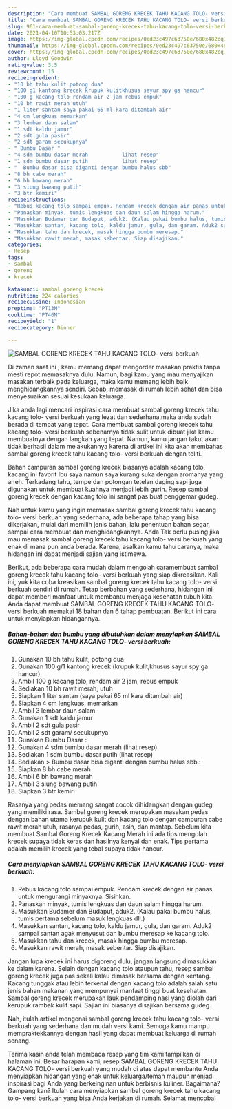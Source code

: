 ```yaml
---
description: "Cara membuat SAMBAL GORENG KRECEK TAHU KACANG TOLO- versi berkuah Sederhana dan Mudah Dibuat"
title: "Cara membuat SAMBAL GORENG KRECEK TAHU KACANG TOLO- versi berkuah Sederhana dan Mudah Dibuat"
slug: 961-cara-membuat-sambal-goreng-krecek-tahu-kacang-tolo-versi-berkuah-sederhana-dan-mudah-dibuat
date: 2021-04-10T10:53:03.217Z
image: https://img-global.cpcdn.com/recipes/0ed23c497c63750e/680x482cq70/sambal-goreng-krecek-tahu-kacang-tolo-versi-berkuah-foto-resep-utama.jpg
thumbnail: https://img-global.cpcdn.com/recipes/0ed23c497c63750e/680x482cq70/sambal-goreng-krecek-tahu-kacang-tolo-versi-berkuah-foto-resep-utama.jpg
cover: https://img-global.cpcdn.com/recipes/0ed23c497c63750e/680x482cq70/sambal-goreng-krecek-tahu-kacang-tolo-versi-berkuah-foto-resep-utama.jpg
author: Lloyd Goodwin
ratingvalue: 3.5
reviewcount: 15
recipeingredient:
- "10 bh tahu kulit potong dua"
- "100 g1 kantong krecek krupuk kulitkhusus sayur spy ga hancur"
- "100 g kacang tolo rendam air 2 jam rebus empuk"
- "10 bh rawit merah utuh"
- "1 liter santan saya pakai 65 ml kara ditambah air"
- "4 cm lengkuas memarkan"
- "3 lembar daun salam"
- "1 sdt kaldu jamur"
- "2 sdt gula pasir"
- "2 sdt garam secukupnya"
- " Bumbu Dasar "
- "4 sdm bumbu dasar merah           lihat resep"
- "1 sdm bumbu dasar putih           lihat resep"
- "  Bumbu dasar bisa diganti dengan bumbu halus sbb"
- "8 bh cabe merah"
- "6 bh bawang merah"
- "3 siung bawang putih"
- "3 btr kemiri"
recipeinstructions:
- "Rebus kacang tolo sampai empuk. Rendam krecek dengan air panas untuk mengurangi minyaknya. Sisihkan."
- "Panaskan minyak, tumis lengkuas dan daun salam hingga harum."
- "Masukkan Budamer dan Budaput, aduk2. (Kalau pakai bumbu halus, tumis pertama sebelum masuk lengkuas dll.)"
- "Masukkan santan, kacang tolo, kaldu jamur, gula, dan garam. Aduk2 sampai santan agak menyusut dan bumbu meresap ke kacang tolo."
- "Masukkan tahu dan krecek, masak hingga bumbu meresap."
- "Masukkan rawit merah, masak sebentar. Siap disajikan."
categories:
- Resep
tags:
- sambal
- goreng
- krecek

katakunci: sambal goreng krecek 
nutrition: 224 calories
recipecuisine: Indonesian
preptime: "PT13M"
cooktime: "PT46M"
recipeyield: "1"
recipecategory: Dinner

---
```



![SAMBAL GORENG KRECEK TAHU KACANG TOLO- versi berkuah](https://img-global.cpcdn.com/recipes/0ed23c497c63750e/680x482cq70/sambal-goreng-krecek-tahu-kacang-tolo-versi-berkuah-foto-resep-utama.jpg)

Di zaman  saat ini , kamu memang dapat mengorder masakan praktis tanpa mesti repot memasaknya dulu. Namun, bagi kamu yang mau menyajikan masakan terbaik pada keluarga, maka kamu memang lebih baik menghidangkannya sendiri. Sebab, memasak di rumah lebih sehat dan bisa menyesuaikan sesuai kesukaan keluarga.

Jika anda lagi mencari inspirasi cara membuat sambal goreng krecek tahu kacang tolo- versi berkuah yang lezat dan sederhana,maka anda sudah berada di tempat yang tepat. Cara membuat sambal goreng krecek tahu kacang tolo- versi berkuah  sebenarnya tidak sulit untuk dibuat jika kamu membuatnya dengan langkah yang tepat. Namun, kamu jangan takut akan tidak berhasil dalam melakukannya 
karena di artikel ini kita akan membahas sambal goreng krecek tahu kacang tolo- versi berkuah dengan teliti.  

Bahan campuran sambal goreng krecek biasanya adalah kacang tolo, kacang ini favorit Ibu saya namun saya kurang suka dengan aromanya yang aneh. Terkadang tahu, tempe dan potongan tetelan daging sapi juga digunakan untuk membuat kuahnya menjadi lebih gurih. Resep sambal goreng krecek dengan kacang tolo ini sangat pas buat penggemar gudeg.

Nah untuk kamu yang ingin memasak sambal goreng krecek tahu kacang tolo- versi berkuah yang sederhana, ada beberapa tahap yang bisa dikerjakan, mulai dari memilih jenis bahan, lalu penentuan bahan segar, sampai cara membuat dan menghidangkannya. Anda Tak perlu pusing jika mau memasak sambal goreng krecek tahu kacang tolo- versi berkuah yang enak di mana pun anda berada. Karena, asalkan kamu  tahu caranya, maka hidangan ini dapat menjadi sajian yang istimewa.

Berikut, ada beberapa cara mudah dalam mengolah caramembuat sambal goreng krecek tahu kacang tolo- versi berkuah yang siap dikreasikan. Kali ini, yuk kita coba kreasikan sambal goreng krecek tahu kacang tolo- versi berkuah sendiri di rumah. Tetap berbahan yang sederhana, hidangan ini dapat memberi manfaat untuk membantu menjaga kesehatan tubuh kita. Anda dapat membuat SAMBAL GORENG KRECEK TAHU KACANG TOLO- versi berkuah memakai 18 bahan dan 6 tahap pembuatan. Berikut ini cara untuk menyiapkan hidangannya.

<!--inarticleads1-->

##### Bahan-bahan dan bumbu yang dibutuhkan dalam menyiapkan SAMBAL GORENG KRECEK TAHU KACANG TOLO- versi berkuah:

1. Gunakan 10 bh tahu kulit, potong dua
1. Gunakan 100 g/1 kantong krecek (krupuk kulit,khusus sayur spy ga hancur)
1. Ambil 100 g kacang tolo, rendam air 2 jam, rebus empuk
1. Sediakan 10 bh rawit merah, utuh
1. Siapkan 1 liter santan (saya pakai 65 ml kara ditambah air)
1. Siapkan 4 cm lengkuas, memarkan
1. Ambil 3 lembar daun salam
1. Gunakan 1 sdt kaldu jamur
1. Ambil 2 sdt gula pasir
1. Ambil 2 sdt garam/ secukupnya
1. Gunakan  Bumbu Dasar :
1. Gunakan 4 sdm bumbu dasar merah           (lihat resep)
1. Sediakan 1 sdm bumbu dasar putih           (lihat resep)
1. Sediakan  &gt; Bumbu dasar bisa diganti dengan bumbu halus sbb.:
1. Siapkan 8 bh cabe merah
1. Ambil 6 bh bawang merah
1. Ambil 3 siung bawang putih
1. Siapkan 3 btr kemiri


Rasanya yang pedas memang sangat cocok dihidangkan dengan gudeg yang memiliki rasa. Sambal goreng krecek merupakan masakan pedas dengan bahan utama kerupuk kulit dan kacang tolo dengan campuran cabe rawit merah utuh, rasanya pedas, gurih, asin, dan mantap. Sebelum kita membuat Sambal Goreng Krecek Kacang Merah ini ada tips mengolah krecek supaya tidak keras dan hasilnya kenyal dan enak. Tips pertama adalah memilih krecek yang tebal supaya tidak hancur. 

<!--inarticleads2-->

##### Cara menyiapkan SAMBAL GORENG KRECEK TAHU KACANG TOLO- versi berkuah:

1. Rebus kacang tolo sampai empuk. Rendam krecek dengan air panas untuk mengurangi minyaknya. Sisihkan.
1. Panaskan minyak, tumis lengkuas dan daun salam hingga harum.
1. Masukkan Budamer dan Budaput, aduk2. (Kalau pakai bumbu halus, tumis pertama sebelum masuk lengkuas dll.)
1. Masukkan santan, kacang tolo, kaldu jamur, gula, dan garam. Aduk2 sampai santan agak menyusut dan bumbu meresap ke kacang tolo.
1. Masukkan tahu dan krecek, masak hingga bumbu meresap.
1. Masukkan rawit merah, masak sebentar. Siap disajikan.


Jangan lupa krecek ini harus digoreng dulu, jangan langsung dimasukkan ke dalam karena. Selain dengan kacang tolo ataupun tahu, resep sambal goreng krecek juga pas sekali kalau dimasak bersama dengan kentang. Kacang tunggak atau lebih terkenal dengan kacang tolo adalah salah satu jenis bahan makanan yang mempunyai manfaat tinggi buat kesehatan. Sambal goreng krecek merupakan lauk pendamping nasi yang diolah dari kerupuk rambak kulit sapi. Sajian ini biasanya disajikan bersama gudeg. 

Nah, itulah artikel mengenai  sambal goreng krecek tahu kacang tolo- versi berkuah  yang sederhana dan mudah versi kami. Semoga kamu mampu mempraktekkannya dengan hasil yang dapat membuat keluarga di rumah senang. 

Terima kasih anda telah membaca resep yang tim kami tampilkan di halaman ini. Besar harapan kami, resep  SAMBAL GORENG KRECEK TAHU KACANG TOLO- versi berkuah yang mudah di atas dapat membantu Anda menyiapkan hidangan yang enak untuk keluarga/teman maupun menjadi inspirasi bagi Anda yang berkeinginan untuk berbisnis kuliner. Bagaimana? Gampang kan? Itulah cara menyiapkan sambal goreng krecek tahu kacang tolo- versi berkuah yang bisa Anda kerjakan di rumah. Selamat mencoba!

